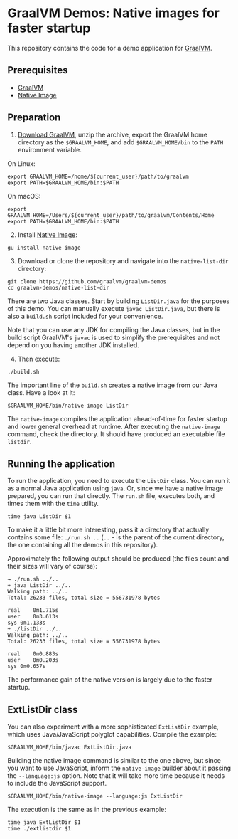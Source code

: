 # GraalVM Demos: Native images for faster startup

This repository contains the code for a demo application for [GraalVM](http://graalvm.org).

## Prerequisites
* [GraalVM](http://graalvm.org)
* [Native Image](https://www.graalvm.org/docs/reference-manual/native-image/)

## Preparation

1. [Download GraalVM](https://www.graalvm.org/downloads/), unzip the archive, export the GraalVM home directory as the `$GRAALVM_HOME`, and add `$GRAALVM_HOME/bin` to the `PATH` environment variable.

On Linux:
```
export GRAALVM_HOME=/home/${current_user}/path/to/graalvm
export PATH=$GRAALVM_HOME/bin:$PATH
```
On macOS:
```
export GRAALVM_HOME=/Users/${current_user}/path/to/graalvm/Contents/Home
export PATH=$GRAALVM_HOME/bin:$PATH
```

2. Install [Native Image](https://www.graalvm.org/docs/reference-manual/native-image/#install-native-image):
```
gu install native-image
```

3. Download or clone the repository and navigate into the `native-list-dir` directory:

```
git clone https://github.com/graalvm/graalvm-demos
cd graalvm-demos/native-list-dir
```

There are two Java classes. Start by building `ListDir.java` for the purposes of this demo.
You can manually execute `javac ListDir.java`, but there is also a `build.sh` script included for your convenience.

Note that you can use any JDK for compiling the Java classes, but in the build script GraalVM's `javac` is used to simplify the prerequisites and not depend on you having another JDK installed.

4. Then execute:
```
./build.sh
```

The important line of the `build.sh` creates a native image from our Java class. Have a look at it:

```
$GRAALVM_HOME/bin/native-image ListDir
```

The `native-image` compiles the application ahead-of-time for faster startup and lower general overhead at runtime.
After executing the `native-image` command, check the directory. It should have produced an executable file `listdir`.

## Running the application

To run the application, you need to execute the `ListDir` class. You can run it as a normal Java application using `java`. Or, since we have a native image prepared, you can run that directly. The `run.sh` file, executes both, and times them with the `time` utility.
```
time java ListDir $1
```

To make it a little bit more interesting, pass it a directory that actually contains some file: `./run.sh ..` (`..` - is the parent of the current directory, the one containing all the demos in this repository).

Approximately the following output should be produced (the files count and their sizes will vary of course):
```
→ ./run.sh ../..
+ java ListDir ../..
Walking path: ../..
Total: 26233 files, total size = 556731978 bytes

real	0m1.715s
user	0m3.613s
sys	0m1.133s
+ ./listDir ../..
Walking path: ../..
Total: 26233 files, total size = 556731978 bytes

real	0m0.883s
user	0m0.203s
sys	0m0.657s
```

The performance gain of the native version is largely due to the faster startup.

## ExtListDir class

You can also experiment with a more sophisticated `ExtListDir` example, which uses Java/JavaScript polyglot capabilities.
Compile the example:

```
$GRAALVM_HOME/bin/javac ExtListDir.java
```

Building the native image command is similar to the one above, but since you want to use JavaScript, inform the `native-image` builder about it passing the `--language:js` option.
Note that it will take more time because it needs to include the JavaScript support.

```
$GRAALVM_HOME/bin/native-image --language:js ExtListDir
```

The execution is the same as in the previous example:

```
time java ExtListDir $1
time ./extlistdir $1
```

